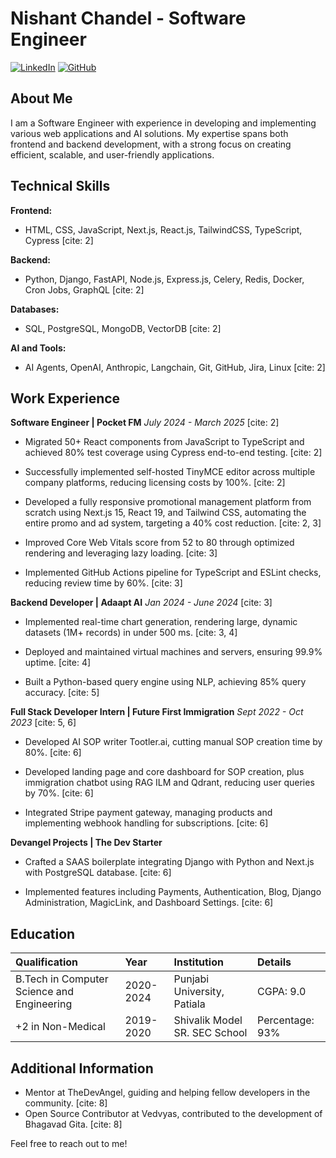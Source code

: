 # Nishant Chandel - Software Engineer

[![LinkedIn](https://img.shields.io/badge/LinkedIn-blue?style=flat-square&logo=linkedin)](Your_LinkedIn_Profile_URL)
[![GitHub](https://img.shields.io/badge/GitHub-gray?style=flat-square&logo=github)](Your_GitHub_Profile_URL)

## About Me

I am a Software Engineer with experience in developing and implementing various web applications and AI solutions. My expertise spans both frontend and backend development, with a strong focus on creating efficient, scalable, and user-friendly applications.

## Technical Skills

**Frontend:**
* HTML, CSS, JavaScript, Next.js, React.js, TailwindCSS, TypeScript, Cypress [cite: 2]

**Backend:**
* Python, Django, FastAPI, Node.js, Express.js, Celery, Redis, Docker, Cron Jobs, GraphQL [cite: 2]

**Databases:**
* SQL, PostgreSQL, MongoDB, VectorDB [cite: 2]

**AI and Tools:**
* AI Agents, OpenAI, Anthropic, Langchain, Git, GitHub, Jira, Linux [cite: 2]

## Work Experience

**Software Engineer | Pocket FM** *July 2024 - March 2025* [cite: 2]

* Migrated 50+ React components from JavaScript to TypeScript and achieved 80% test coverage using Cypress end-to-end testing. [cite: 2]
    
* Successfully implemented self-hosted TinyMCE editor across multiple company platforms, reducing licensing costs by 100%. [cite: 2]
    
* Developed a fully responsive promotional management platform from scratch using Next.js 15, React 19, and Tailwind CSS, automating the entire promo and ad system, targeting a 40% cost reduction. [cite: 2, 3]
    
* Improved Core Web Vitals score from 52 to 80 through optimized rendering and leveraging lazy loading. [cite: 3]
    
* Implemented GitHub Actions pipeline for TypeScript and ESLint checks, reducing review time by 60%. [cite: 3]

**Backend Developer | Adaapt AI** *Jan 2024 - June 2024* [cite: 3]

* Implemented real-time chart generation, rendering large, dynamic datasets (1M+ records) in under 500 ms. [cite: 3, 4]
    
* Deployed and maintained virtual machines and servers, ensuring 99.9% uptime. [cite: 4]
    
* Built a Python-based query engine using NLP, achieving 85% query accuracy. [cite: 5]

**Full Stack Developer Intern | Future First Immigration** *Sept 2022 - Oct 2023* [cite: 5, 6]

* Developed AI SOP writer Tootler.ai, cutting manual SOP creation time by 80%. [cite: 6]
    
* Developed landing page and core dashboard for SOP creation, plus immigration chatbot using RAG ILM and Qdrant, reducing user queries by 70%. [cite: 6]
    
* Integrated Stripe payment gateway, managing products and implementing webhook handling for subscriptions. [cite: 6]

**Devangel Projects | The Dev Starter**

* Crafted a SAAS boilerplate integrating Django with Python and Next.js with PostgreSQL database. [cite: 6]
    
* Implemented features including Payments, Authentication, Blog, Django Administration, MagicLink, and Dashboard Settings. [cite: 6]

## Education

| Qualification                        | Year       | Institution                  | Details      |
| :----------------------------------- | :--------- | :--------------------------- | :----------- |
| B.Tech in Computer Science and Engineering | 2020-2024  | Punjabi University, Patiala   | CGPA: 9.0    |
| +2 in Non-Medical                    | 2019-2020  | Shivalik Model SR. SEC School | Percentage: 93% | [cite: 7]

## Additional Information

* Mentor at TheDevAngel, guiding and helping fellow developers in the community. [cite: 8]
* Open Source Contributor at Vedvyas, contributed to the development of Bhagavad Gita. [cite: 8]

Feel free to reach out to me!
